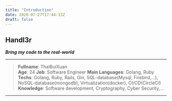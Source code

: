 ```yaml
---
title: "Introduction"
date: 2020-07-27T17:44:13Z
draft: false
---
```

## <strong>Handl3r</strong>
<strong><em>Bring my code to the real-world</em></strong>
***
> <strong>Fullname</strong>: ThaiBuiXuan  
> <strong>Age</strong>: 24
> <strong>Job</strong>: Software Engineer
> <strong>Main Languages</strong>: Golang, Ruby    
> <strong>Techs</strong>: Golang, Ruby, Rails, Gin, SQL-database(Mysql, Firebird,...), NoSQL-database(mongodb), Virtualization(docker), CI/CD(CircleCI)  
> <strong>Knowledge</strong>: Software development, Cryptography, Cyber Security,... 
***





